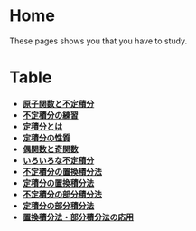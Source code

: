# Home
These pages shows you that you have to study.

# Table

- **[原子関数と不定積分](./no01.md)**
- **[不定積分の練習](./no02.md)**
- **[定積分とは](./no03.md)**
- **[定積分の性質](./no04.md)**
- **[偶関数と奇関数](./no05.md)**
- **[いろいろな不定積分](./no06.md)**
- **[不定積分の置換積分法](./no07.md)**
- **[定積分の置換積分法](./no08.md)**
- **[不定積分の部分積分法](./no09.md)**
- **[定積分の部分積分法](./no10.md)**
- **[置換積分法・部分積分法の応用](./no11.md)**